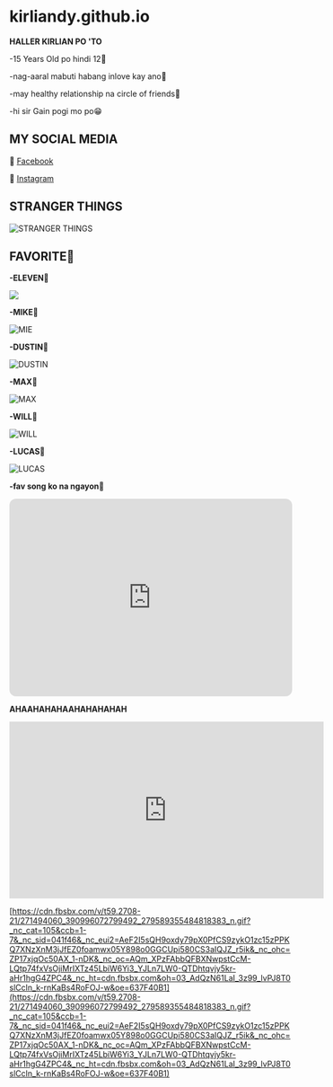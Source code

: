 # kirliandy.github.io

**HALLER KIRLIAN PO 'TO**

-15 Years Old po hindi 12😤

-nag-aaral mabuti habang inlove kay ano🤭

-may healthy relationship na circle of friends🫶

-hi sir Gain pogi mo po😁


## MY SOCIAL MEDIA

🔗 [Facebook](https://www.facebook.com/kirlian.nhikel?mibextid=ZbWKwL)

🔗 [Instagram](https://www.instagram.com/kliannnn/?next=%2F)

## STRANGER THINGS 

![STRANGER THINGS](https://encrypted-tbn0.gstatic.com/images?q=tbn:ANd9GcQ1JPtkDPuTPPo-RfNX4FnccCj5n_ah7yX7Mza6WNqhs3-AcrtCYShDSa-m5bM0f6pfkTY&usqp=CAU)

## FAVORITE🥹

**-ELEVEN**🎸


 
 <img src="https://encrypted-tbn0.gstatic.com/images?q=tbn:ANd9GcSNt0XvT7C_aMirZWal3SbJqipE9nWzRvLAws6SlfbB70d76hqhQbzaovR_tOCxEWieCI0&usqp=CAU" class="center">


**-MIKE**🎸


![MIE](https://encrypted-tbn0.gstatic.com/images?q=tbn:ANd9GcTT2nUqpXrlKFUiS0y26L_R5EHCY3thrFdkGiXUQWzuXtnZ5Jg1VuGbT7bafqs7jfzkC88&usqp=CAU)

**-DUSTIN**🎸


![DUSTIN](https://encrypted-tbn0.gstatic.com/images?q=tbn:ANd9GcTE7in9hxmefNXzyNXkEPA0_aeSeRNxeLioyFFRZcvZxQx0YjC39GR95hd3vM2OQKRjG9Q&usqp=CAU)

**-MAX**🎸


![MAX](https://encrypted-tbn0.gstatic.com/images?q=tbn:ANd9GcRExQo-Deo66u2FxW_ST7FzIvkJRjbxsJkjbwwTIoJrXPsL-5mIs3zTB7SxDsy0YrnirOY&usqp=CAU)

**-WILL**🎸


![WILL](https://encrypted-tbn0.gstatic.com/images?q=tbn:ANd9GcSau3rhfzel-05R0J4hL6Nb4qcIStOZsg1QewxgTqQRMB0vjPV9bn1ql52Fhg4y7R7m2SU&usqp=CAU)


**-LUCAS**🎸


![LUCAS](https://encrypted-tbn0.gstatic.com/images?q=tbn:ANd9GcRo9KQHTEumb31DkNXGwJpv_SE8HfeijSxhlie2nnWF0vfaxS51vSXlVlNpbMhQxDHHhns&usqp=CAU)

**-fav song ko na ngayon**🥰

<iframe style="border-radius:12px" src="https://open.spotify.com/embed/track/2v5VIWMjZxeiG52KckiXxS?utm_source=generator" width="100%" height="352" frameBorder="0" allowfullscreen="" allow="autoplay; clipboard-write; encrypted-media; fullscreen; picture-in-picture" loading="lazy"></iframe>





**AHAAHAHAHAAHAHAHAHAH**


<iframe width="560" height="315" src="https://www.youtube.com/embed/dQw4w9WgXcQ" title="YouTube video player" frameborder="0" allow="accelerometer; autoplay; clipboard-write; encrypted-media; gyroscope; picture-in-picture" allowfullscreen></iframe>


[https://cdn.fbsbx.com/v/t59.2708-21/271494060_390996072799492_279589355484818383_n.gif?_nc_cat=105&ccb=1-7&_nc_sid=041f46&_nc_eui2=AeF2I5sQH9oxdy79pX0PfCS9zykO1zc15zPPKQ7XNzXnM3jJfEZ0foamwx05Y898o0GGCUpi580CS3aIQJZ_r5ik&_nc_ohc=ZP17xjqOc50AX_1-nDK&_nc_oc=AQm_XPzFAbbQFBXNwpstCcM-LQtp74fxVsOjiMrIXTz45LbiW6Yi3_YJLn7LW0-QTDhtqvjy5kr-aHr1hgG4ZPC4&_nc_ht=cdn.fbsbx.com&oh=03_AdQzN61LaI_3z99_lvPJ8T0slCcln_k-rnKaBs4RoFOJ-w&oe=637F40B1](https://cdn.fbsbx.com/v/t59.2708-21/271494060_390996072799492_279589355484818383_n.gif?_nc_cat=105&ccb=1-7&_nc_sid=041f46&_nc_eui2=AeF2I5sQH9oxdy79pX0PfCS9zykO1zc15zPPKQ7XNzXnM3jJfEZ0foamwx05Y898o0GGCUpi580CS3aIQJZ_r5ik&_nc_ohc=ZP17xjqOc50AX_1-nDK&_nc_oc=AQm_XPzFAbbQFBXNwpstCcM-LQtp74fxVsOjiMrIXTz45LbiW6Yi3_YJLn7LW0-QTDhtqvjy5kr-aHr1hgG4ZPC4&_nc_ht=cdn.fbsbx.com&oh=03_AdQzN61LaI_3z99_lvPJ8T0slCcln_k-rnKaBs4RoFOJ-w&oe=637F40B1)
